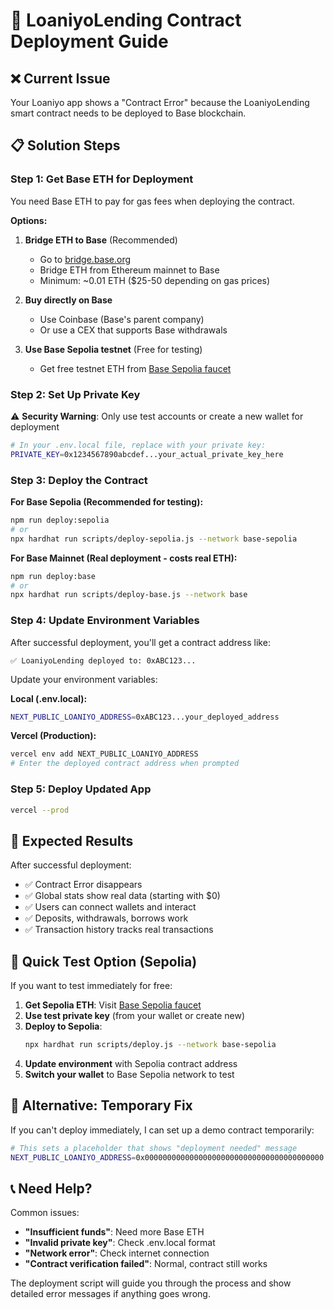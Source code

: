 # 🚀 LoaniyoLending Contract Deployment Guide

## ❌ Current Issue
Your Loaniyo app shows a "Contract Error" because the LoaniyoLending smart contract needs to be deployed to Base blockchain.

## 📋 Solution Steps

### Step 1: Get Base ETH for Deployment
You need Base ETH to pay for gas fees when deploying the contract.

**Options:**
1. **Bridge ETH to Base** (Recommended)
   - Go to [bridge.base.org](https://bridge.base.org)
   - Bridge ETH from Ethereum mainnet to Base
   - Minimum: ~0.01 ETH ($25-50 depending on gas prices)

2. **Buy directly on Base**
   - Use Coinbase (Base's parent company)
   - Or use a CEX that supports Base withdrawals

3. **Use Base Sepolia testnet** (Free for testing)
   - Get free testnet ETH from [Base Sepolia faucet](https://faucet.quicknode.com/base/sepolia)

### Step 2: Set Up Private Key
⚠️ **Security Warning**: Only use test accounts or create a new wallet for deployment

```bash
# In your .env.local file, replace with your private key:
PRIVATE_KEY=0x1234567890abcdef...your_actual_private_key_here
```

### Step 3: Deploy the Contract

**For Base Sepolia (Recommended for testing):**
```bash
npm run deploy:sepolia
# or
npx hardhat run scripts/deploy-sepolia.js --network base-sepolia
```

**For Base Mainnet (Real deployment - costs real ETH):**
```bash
npm run deploy:base
# or
npx hardhat run scripts/deploy-base.js --network base
```

### Step 4: Update Environment Variables

After successful deployment, you'll get a contract address like:
```
✅ LoaniyoLending deployed to: 0xABC123...
```

Update your environment variables:

**Local (.env.local):**
```bash
NEXT_PUBLIC_LOANIYO_ADDRESS=0xABC123...your_deployed_address
```

**Vercel (Production):**
```bash
vercel env add NEXT_PUBLIC_LOANIYO_ADDRESS
# Enter the deployed contract address when prompted
```

### Step 5: Deploy Updated App
```bash
vercel --prod
```

## 🎯 Expected Results

After successful deployment:
- ✅ Contract Error disappears
- ✅ Global stats show real data (starting with $0)
- ✅ Users can connect wallets and interact
- ✅ Deposits, withdrawals, borrows work
- ✅ Transaction history tracks real transactions

## 🛟 Quick Test Option (Sepolia)

If you want to test immediately for free:

1. **Get Sepolia ETH**: Visit [Base Sepolia faucet](https://faucet.quicknode.com/base/sepolia)
2. **Use test private key** (from your wallet or create new)
3. **Deploy to Sepolia**:
   ```bash
   npx hardhat run scripts/deploy.js --network base-sepolia
   ```
4. **Update environment** with Sepolia contract address
5. **Switch your wallet** to Base Sepolia network to test

## 🔧 Alternative: Temporary Fix

If you can't deploy immediately, I can set up a demo contract temporarily:

```bash
# This sets a placeholder that shows "deployment needed" message
NEXT_PUBLIC_LOANIYO_ADDRESS=0x0000000000000000000000000000000000000000
```

## 📞 Need Help?

Common issues:
- **"Insufficient funds"**: Need more Base ETH
- **"Invalid private key"**: Check .env.local format
- **"Network error"**: Check internet connection
- **"Contract verification failed"**: Normal, contract still works

The deployment script will guide you through the process and show detailed error messages if anything goes wrong.
